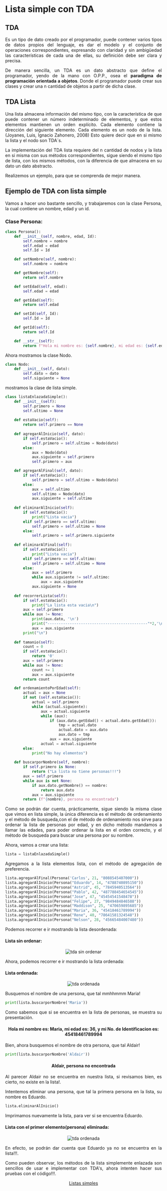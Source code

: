 <h1>Lista simple con TDA</h1>

<h2>TDA</h2>
<p align="justify">Es un tipo de dato creado por el programador, puede contener varios tipos de datos propios del lenguaje, es dar el modelo y el conjunto de operaciones correspondientes, expresando con claridad y sin ambigüedad las características de cada una de ellas, su definición debe ser clara y precisa.</p>

<p align="justify">De manera sencilla, un TDA es un dato abstracto que define el programador, yendo de la mano con O.P.P., osea el <strong>paradigma de programación orientada a objetos</strong>. Donde el programador puede crear sus clases y crear una n cantidad de objetos a partir de dicha clase.</p>

<h2>TDA Lista</h2>
<p align="justify">Una lista almacena información del mismo tipo, con la característica de que puede contener un número indeterminado de elementos, y que estos elementos mantienen un orden explícito. Cada elemento contiene la dirección del siguiente elemento. Cada elemento es un nodo de la lista. (Joyanes, Luis, Ignacio Zahonero, 2008) Esto quiere decir que en si mismo la lista y el nodo son TDA´s.</p>

<p align="justify">La implementación del TDA lista requiere del n cantidad de nodos y la lista en si misma con sus métodos correspondientes, sigue siendo el mismo tipo de lista, con los mismos métodos, con la diferencia de que almacena en su dato un dato abstracto.</p>

<p align="justify">Realizemos un ejemplo, para que se comprenda de mejor manera.</p>

<h2>Ejemplo de TDA con lista simple</h2>
<p align="justify">Vamos a hacer uno bastante sencillo, y trabajaremos con la clase Persona, la cual contiene un nombre, edad y un id.</p>

<h3>Clase Persona:</h3>

```python
class Persona():
    def __init__(self, nombre, edad, Id):
        self.nombre = nombre
        self.edad = edad
        self.Id = Id

    def setNombre(self, nombre):
        self.nombre = nombre

    def getNombre(self):
        return self.nombre

    def setEdad(self, edad):
        self.edad = edad

    def getEdad(self):
        return self.edad

    def setId(self, Id):
        self.Id = Id

    def getId(self):
        return self.Id

    def __str__(self):
        return f"Hola mi nombre es: {self.nombre}, mi edad es: {self.edad}, y mi No. de Identificacion es: {self.Id}"
```

<p align="justify">Ahora mostramos la clase Nodo.</p>

```python
class Nodo:
    def __init__(self, dato):
        self.dato = dato
        self.siguiente = None
```

<p align="justify">mostramos la clase de lista simple.</p>

```python
class listaEnlazadaSimple(): 
    def __init__(self): 
        self.primero = None 
        self.ultimo = None
    
    def estaVacio(self): 
        return self.primero == None
    
    def agregarAlInicio(self, dato): 
        if self.estaVacio(): 
            self.primero = self.ultimo = Nodo(dato)
        else:
            aux = Nodo(dato) 
            aux.siguiente = self.primero
            self.primero = aux 

    def agregarAlFinal(self, dato): 
        if self.estaVacio():
            self.primero = self.ultimo = Nodo(dato)
        else:
            aux = self.ultimo
            self.ultimo = Nodo(dato)
            aux.siguiente = self.ultimo
    
    def eliminarAlInicio(self):
        if self.estaVacio():
            print("Lista vacia")
        elif self.primero == self.ultimo:
            self.primero = self.ultimo = None
        else:
            self.primero = self.primero.siguiente
    
    def eliminarAlFinal(self):
        if self.estaVacio():
            print("Lista vacia")
        elif self.primero == self.ultimo:
            self.primero = self.ultimo = None
        else:
            aux = self.primero
            while aux.siguiente != self.ultimo:
                aux = aux.siguiente
            aux.siguiente = None
    
    def recorrerLista(self): 
        if self.estaVacio():
            print("La lista esta vacia\n")
        aux = self.primero
        while aux != None:
            print(aux.dato, '\n')
            print("---------------------------------------------"*2,'\n')
            aux = aux.siguiente
        print("\n")
    
    def tamanio(self):
        count = 0 
        if self.estaVacio(): 
            return '0'
        aux = self.primero 
        while aux != None: 
            count += 1
            aux = aux.siguiente
        return count

    def ordenamientoPorEdad(self):
        actual = aux = None
        if not (self.estaVacio()):
            actual = self.primero
            while (actual.siguiente):
                aux = actual.siguiente
                while (aux):
                    if (aux.dato.getEdad() < actual.dato.getEdad()):
                        tmp = actual.dato
                        actual.dato = aux.dato
                        aux.dato = tmp
                    aux = aux.siguiente
                actual = actual.siguiente
        else:
            print("No hay elementos")
    
    def buscarporNombre(self, nombre):
        if self.primero is None:
            return ("La lista no tiene personas!!!")
        aux = self.primero
        while aux is not None:
            if aux.dato.getNombre() == nombre:
                return aux.dato
            aux = aux.siguiente
        return (f"{nombre}, persona no encontrada")
```

<p align="justify">Como se podrán dar cuenta, prácticamente, sigue siendo la misma clase que vimos en lista simple, la única diferencia es el método de ordenamiento y el método de busqueda,con el de método de ordenamiento nos sirve para ordenar la lista de personas por edad, y en dicho método mandamos a llamar las edades, para poder ordenar la lista en el orden correcto, y el método de busqueda para buscar una persona por su nombre.</p>

<p align="justify">Ahora, vamos a crear una lista:</p>

```python
lista = listaEnlazadaSimple()
```

<p align="justify">Agregamos a la lista elementos lista, con el método de agregación de preferencia.</p>

```python
lista.agregarAlFinal(Persona('Carlos', 21, "8088545407000"))
lista.agregarAlInicio(Persona("Eduardo", 14, "4788740895150"))
lista.agregarAlInicio(Persona("Astrid", 45, "7845940513564"))
lista.agregarAlInicio(Persona("Pablo", 42, "487788454654545"))
lista.agregarAlInicio(Persona("Jose", 47, "45454541548478"))
lista.agregarAlInicio(Persona("Felipe", 27, "9849484846588"))
lista.agregarAlInicio(Persona("Maddison", 25, "470659895685"))
lista.agregarAlInicio(Persona("Maria", 36, "45418461789994"))
lista.agregarAlInicio(Persona("Rene", 40, "78641581324548"))
lista.agregarAlInicio(Persona("Nelson", 28, "45665484007480"))
```

<p align="justify">Podemos recorrer e ir mostrando la lista desordenada:</p>

<h4>Lista sin ordenar:</h4>
<p align="center"> <img src="./img/tdasinordenar.png" alt="tda sin ordenar"/> </p>

<p align="justify">Ahora, podemos recorrer e ir mostrando la lista ordenada:</p>

<h4>Lista ordenada:</h4>
<p align="center"> <img src="./img/tdaordenada.png" alt="tda ordenada"/> </p>

<p align="justify">Busquemos el nombre de una persona, que tal mmhhmmm Maria!</p>

```python
print(lista.buscarporNombre('Maria'))
```

<p align="justify">Como sabemos que si se encuentra en la lista de personas, se muestra su presentación.</p>

<h4 align="center">Hola mi nombre es: Maria, mi edad es: 36, y mi No. de Identificacion es: 45418461789994</h4>

<p align="justify">Bien, ahora busquemos el nombre de otra persona, que tal Aldair!</p>

```python
print(lista.buscarporNombre('Aldair'))
```

<h4 align="center">Aldair, persona no encontrada</h4>

<p align="justify">Al parecer Aldair no se encuentra en nuestra lista, si revisamos bien, es cierto, no existe en la lista!.</p>

<p align="justify">Intentemos eliminar una persona, que tal la primera persona en la lista, su nombre es Eduardo.</p>

```python
lista.eliminarAlInicio()
```

<p align="justify">Imprimamos nuevamente la lista, para ver si se encuentra Eduardo.</p>

<h4>Lista con el primer elemento(persona) eliminada:</h4>
<p align="center"> <img src="./img/tdaeliminaralinicio.png" alt="tda ordenada"/> </p>

<p align="justify">En efecto, se podrán dar cuenta que Eduardo ya no se encuentra en la lista!!!.</p>

<p align="justify">Como pueden observar, los métodos de la lista simplemente enlazada son sencillos de usar e implementar con TDA's, ahora intenten hacer sus pruebas con el código!!!.</p>

<p align="center"><a href="./lista_simplem.md">Listas simples</a></p>